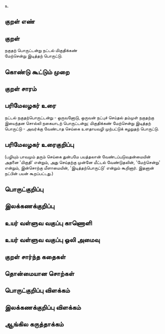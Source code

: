உ

## குறள் எண் 


## குறள் 
நகுதற் பொருட்டன்று நட்டல் மிகுதிக்கண்  
மேற்சென்று இடித்தற் பொருட்டு.

## கொண்டு கூட்டும் முறை


## குறள் சாரம் 


## பரிமேலழகர் உரை
நட்டல் நகுதற்பொருட்டன்று - ஒருவனோடு, ஒருவன் நட்புச் செய்தல் தம்முள் நகுதற்கு இயைந்தன சொல்லி நகையாடற் பொருட்டன்று; மிகுதிக்கண் மேற்சென்று இடித்தற் பொருட்டு - அவர்க்கு வேண்டாத செய்கை உளதாயவழி முற்பட்டுக் கழறுதற் பொருட்டு. 

## பரிமேலழகர் உரைகுறிப்பு   
(பழியும் பாவமும் தரும் செய்கை துன்பமே பயத்தலான் வேண்டப்படுவதன்மையின் அதனை 'மிகுதி' என்றும், அது செய்தற்கு முன்னே மீட்டல் வேண்டுதலின், 'மேற்சென்று' என்றும், இன்சொற்கு மீளாமையின், 'இடித்தற்பொருட்டு' என்றும் கூறினார். இதனான் நட்பின் பயன் கூறப்பட்டது.)

## பொருட்குறிப்பு 


## இலக்கணக்குறிப்பு  


## உயர் வள்ளுவ வகுப்பு காணொளி


## உயர் வள்ளுவ வகுப்பு ஒலி அமைவு 

 
## குறள் சார்ந்த கதைகள் 


## தொன்மையான சொற்கள்


## பொருட்குறிப்பு விளக்கம்


## இலக்கணக்குறிப்பு விளக்கம்


## ஆங்கில கருத்தாக்கம் 


